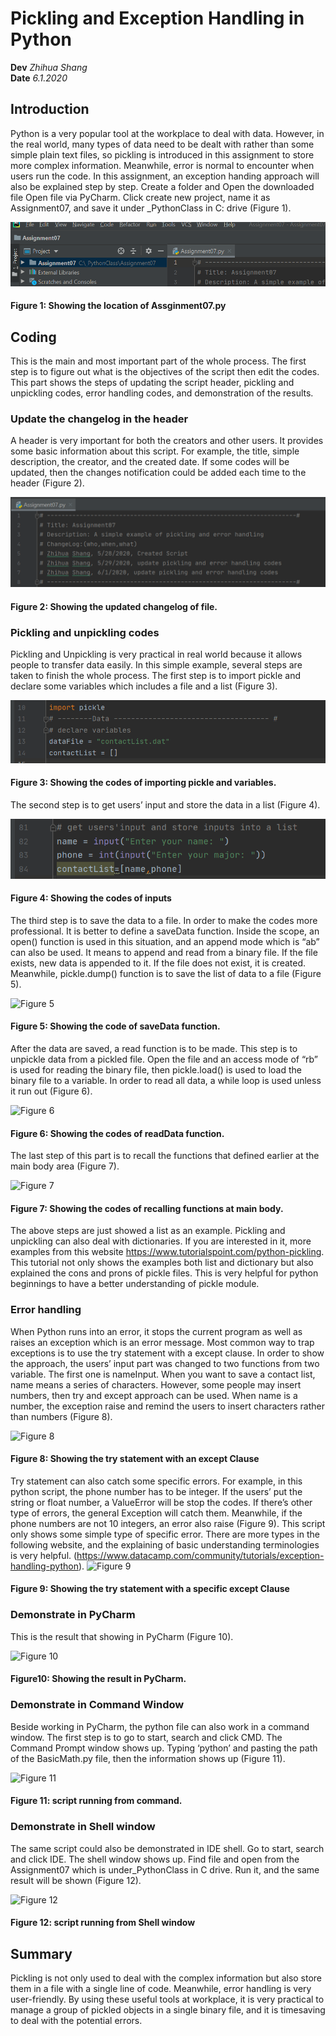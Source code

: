 
# Pickling and Exception Handling in Python
**Dev** *Zhihua Shang*   
**Date** *6.1.2020*  

## Introduction
Python is a very popular tool at the workplace to deal with data. However, in the real world, many types of data need to be dealt with rather than some simple plain text files, so pickling is introduced in this assignment to store more complex information. Meanwhile, error is normal to encounter when users run the code. In this assignment, an exception handing approach will also be explained step by step. 
Create a folder and Open the downloaded file
Open file via PyCharm. Click create new project, name it as Assignment07, and save it under _PythonClass in C: drive (Figure 1).

 ![Figure 1](https://github.com/KarenShang/IntroToProg-Python-Mod07/blob/master/docs/1.png)
#### Figure 1: Showing the location of Assginment07.py
## Coding
This is the main and most important part of the whole process. The first step is to figure out what is the objectives of the script then edit the codes. This part shows the steps of updating the script header, pickling and unpickling codes, error handling codes, and demonstration of the results.
### Update the changelog in the header
A header is very important for both the creators and other users. It provides some basic information about this script. For example, the title, simple description, the creator, and the created date. If some codes will be updated, then the changes notification could be added each time to the header (Figure 2).

 ![Figure 2](https://github.com/KarenShang/IntroToProg-Python-Mod07/blob/master/docs/2.png) 
#### Figure 2:  Showing the updated changelog of file.
### Pickling and unpickling codes
Pickling and Unpickling is very practical in real world because it allows people to transfer data easily. In this simple example, several steps are taken to finish the whole process. The first step is to import pickle and declare some variables which includes a file and a list (Figure 3).

![Figure 3](https://github.com/KarenShang/IntroToProg-Python-Mod07/blob/master/docs/3.png)
#### Figure 3:  Showing the codes of importing pickle and variables.
  
The second step is to get users’ input and store the data in a list (Figure 4).

![Figure 4](https://github.com/KarenShang/IntroToProg-Python-Mod07/blob/master/docs/4.png)
#### Figure 4: Showing the codes of inputs

The third step is to save the data to a file. In order to make the codes more professional. It is better to define a saveData function. Inside the scope, an open() function is used in this situation, and an append mode which is “ab” can also be used. It means to append and read from a binary file. If the file exists, new data is appended to it. If the file does not exist, it is created. Meanwhile, pickle.dump() function is to save the list of data to a file (Figure 5). 

![Figure 5]()
#### Figure 5: Showing the code of saveData function.


After the data are saved, a read function is to be made. This step is to unpickle data from a pickled file. Open the file and an access mode of “rb” is used for reading the binary file, then pickle.load() is used to load the binary file to a variable. In order to read all data, a while loop is used unless it run out (Figure 6).  

![Figure 6]() 
#### Figure 6: Showing the codes of readData function. 

The last step of this part is to recall the functions that defined earlier at the main body area (Figure 7).

![Figure 7]()
#### Figure 7: Showing the codes of recalling functions at main body.

The above steps are just showed a list as an example. Pickling and unpickling can also deal with dictionaries. If you are interested in it, more examples from this website https://www.tutorialspoint.com/python-pickling. This tutorial not only shows the examples both list and dictionary but also explained the cons and prons of pickle files. This is very helpful for python beginnings to have a better understanding of pickle module.  
### Error handling 
When Python runs into an error, it stops the current program as well as raises an exception which is an error message. Most common way to trap exceptions is to use the try statement with a except clause. In order to show the approach, the users’ input part was changed to two functions from two variable. The first one is nameInput. When you want to save a contact list, name means a series of characters. However, some people may insert numbers, then try and except approach can be used. When name is a number, the exception raise and remind the users to insert characters rather than numbers (Figure 8). 

![Figure 8]() 
#### Figure 8:  Showing the try statement with an except Clause  

Try statement can also catch some specific errors. For example, in this python script, the phone number has to be integer. If the users’ put the string or float number, a ValueError will be stop the codes. If there’s other type of errors, the general Exception will catch them. Meanwhile, if the phone numbers are not 10 integers, an error also raise (Figure 9).  This script only shows some simple type of specific error. There are more types in the following website, and the explaining of basic understanding terminologies is very helpful.
(https://www.datacamp.com/community/tutorials/exception-handling-python).
![Figure 9]()
#### Figure 9:  Showing the try statement with a specific except Clause  


### Demonstrate in PyCharm
This is the result that showing in PyCharm (Figure 10). 

![Figure 10]() 
#### Figure10: Showing the result in PyCharm.
### Demonstrate in Command Window
Beside working in PyCharm, the python file can also work in a command window. The first step is to go to start, search and click CMD. The Command Prompt window shows up. Typing ‘python’ and pasting the path of the BasicMath.py file, then the information shows up (Figure 11).

![Figure 11]() 
#### Figure 11: script running from command.
### Demonstrate in Shell window

The same script could also be demonstrated in IDE shell. Go to start, search and click IDE. The shell window shows up. Find file and open from the Assignment07 which is under_PythonClass in C drive. Run it, and the same result will be shown (Figure 12).

![Figure 12]() 
#### Figure 12: script running from Shell window

## Summary
Pickling is not only used to deal with the complex information but also store them in a file with a single line of code.  Meanwhile, error handling is very user-friendly. By using these useful tools at workplace, it is very practical to manage a group of pickled objects in a single binary file, and it is timesaving to deal with the potential errors.  



